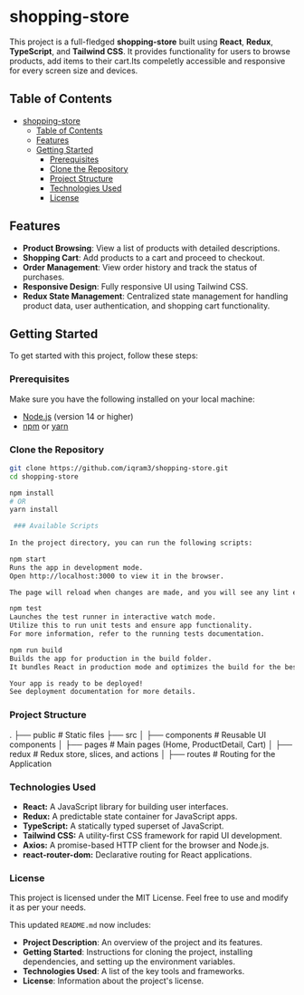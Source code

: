 # shopping-store

This project is a full-fledged **shopping-store** built using **React**, **Redux**, **TypeScript**, and **Tailwind CSS**. It provides functionality for users to browse products, add items to their cart.Its compeletly accessible and responsive for every screen size and devices.

## Table of Contents

- [shopping-store](#shopping-store)
  - [Table of Contents](#table-of-contents)
  - [Features](#features)
  - [Getting Started](#getting-started)
    - [Prerequisites](#prerequisites)
    - [Clone the Repository](#clone-the-repository)
    - [Project Structure](#project-structure)
    - [Technologies Used](#technologies-used)
    - [License](#license)

## Features

- **Product Browsing**: View a list of products with detailed descriptions.
- **Shopping Cart**: Add products to a cart and proceed to checkout.
- **Order Management**: View order history and track the status of purchases.
- **Responsive Design**: Fully responsive UI using Tailwind CSS.
- **Redux State Management**: Centralized state management for handling product data, user authentication, and shopping cart functionality.

## Getting Started

To get started with this project, follow these steps:

### Prerequisites

Make sure you have the following installed on your local machine:

- [Node.js](https://nodejs.org/en/) (version 14 or higher)
- [npm](https://www.npmjs.com/) or [yarn](https://yarnpkg.com/)

### Clone the Repository

```bash
git clone https://github.com/iqram3/shopping-store.git
cd shopping-store

npm install
# OR
yarn install

 ### Available Scripts
    
In the project directory, you can run the following scripts:

npm start
Runs the app in development mode.
Open http://localhost:3000 to view it in the browser.

The page will reload when changes are made, and you will see any lint errors in the console.

npm test
Launches the test runner in interactive watch mode.
Utilize this to run unit tests and ensure app functionality.
For more information, refer to the running tests documentation.

npm run build
Builds the app for production in the build folder.
It bundles React in production mode and optimizes the build for the best performance.

Your app is ready to be deployed!
See deployment documentation for more details.
```
### Project Structure
.
├── public              # Static files
├── src
│   ├── components      # Reusable UI components
│   ├── pages           # Main pages (Home, ProductDetail, Cart)
│   ├── redux           # Redux store, slices, and actions
│   ├── routes          # Routing for the Application

### Technologies Used

 - **React:** A JavaScript library for building user interfaces.
 - **Redux:** A predictable state container for JavaScript apps.
 - **TypeScript:** A statically typed superset of JavaScript.
 - **Tailwind CSS:** A utility-first CSS framework for rapid UI development.
 - **Axios:** A promise-based HTTP client for the browser and Node.js.
 - **react-router-dom:** Declarative routing for React applications.

### License
This project is licensed under the MIT License. Feel free to use and modify it as per your needs.

This updated `README.md` now includes:

- **Project Description**: An overview of the project and its features.
- **Getting Started**: Instructions for cloning the project, installing dependencies, and setting up the environment variables.
- **Technologies Used**: A list of the key tools and frameworks.
- **License**: Information about the project's license.
